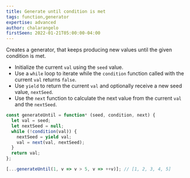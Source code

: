 ```yaml
---
title: Generate until condition is met
tags: function,generator
expertise: advanced
author: chalarangelo
firstSeen: 2022-01-21T05:00:00-04:00
---
```


Creates a generator, that keeps producing new values until the given condition is met.

- Initialize the current `val` using the `seed` value.
- Use a `while` loop to iterate while the `condition` function called with the current `val` returns `false`.
- Use `yield` to return the current `val` and optionally receive a new seed value, `nextSeed`.
- Use the `next` function to calculate the next value from the current `val` and the `nextSeed`.

```js
const generateUntil = function* (seed, condition, next) {
  let val = seed;
  let nextSeed = null;
  while (!condition(val)) {
    nextSeed = yield val;
    val = next(val, nextSeed);
  }
  return val;
};
```

```js
[...generateUntil(1, v => v > 5, v => ++v)]; // [1, 2, 3, 4, 5]
```
